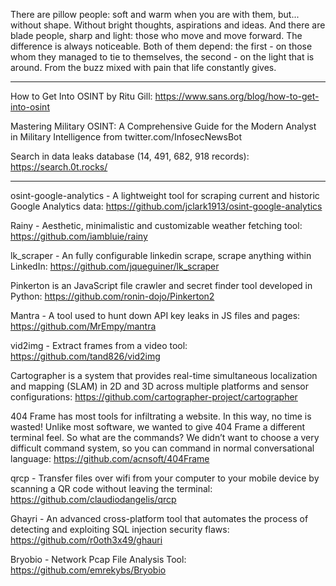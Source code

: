 There are pillow people: soft and warm when you are with them, but... without shape. Without bright thoughts, aspirations and ideas. And there are blade people, sharp and light: those who move and move forward. The difference is always noticeable. Both of them depend: the first - on those whom they managed to tie to themselves, the second - on the light that is around. From the buzz mixed with pain that life constantly gives.

----

How to Get Into OSINT by Ritu Gill: https://www.sans.org/blog/how-to-get-into-osint

Mastering Military OSINT: A Comprehensive Guide for the Modern Analyst in Military Intelligence from twitter.com/InfosecNewsBot

Search in data leaks database (14, 491, 682, 918 records): https://search.0t.rocks/

----

osint-google-analytics - A lightweight tool for scraping current and historic Google Analytics data: https://github.com/jclark1913/osint-google-analytics

Rainy - Aesthetic, minimalistic and customizable weather fetching tool: https://github.com/iambluie/rainy

lk_scraper - An fully configurable linkedin scrape, scrape anything within LinkedIn: https://github.com/jqueguiner/lk_scraper

Pinkerton is an JavaScript file crawler and secret finder tool developed in Python: https://github.com/ronin-dojo/Pinkerton2

Mantra - A tool used to hunt down API key leaks in JS files and pages: https://github.com/MrEmpy/mantra

vid2img - Extract frames from a video tool: https://github.com/tand826/vid2img

Cartographer is a system that provides real-time simultaneous localization and mapping (SLAM) in 2D and 3D across multiple platforms and sensor configurations: https://github.com/cartographer-project/cartographer

404 Frame has most tools for infiltrating a website. In this way, no time is wasted! Unlike most software, we wanted to give 404 Frame a different terminal feel. So what are the commands? We didn’t want to choose a very difficult command system, so you can command in normal conversational language: https://github.com/acnsoft/404Frame

qrcp - Transfer files over wifi from your computer to your mobile device by scanning a QR code without leaving the terminal: https://github.com/claudiodangelis/qrcp

Ghayri - An advanced cross-platform tool that automates the process of detecting and exploiting SQL injection security flaws: https://github.com/r0oth3x49/ghauri

Bryobio - Network Pcap File Analysis Tool: https://github.com/emrekybs/Bryobio











